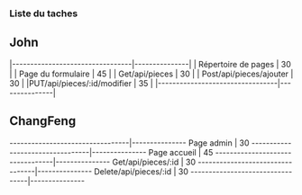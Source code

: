### Liste du taches

## John

|---------------------------------|---------------|
|      Répertoire de pages        |   30          |
|      Page du formulaire         |   45          |
|      Get/api/pieces             |   30          |
|      Post/api/pieces/ajouter    |   30          |
|PUT/api/pieces/:id/modifier      |   35          |
|---------------------------------|---------------|

## ChangFeng
---------------------------------|---------------
      Page admin                 |   30
---------------------------------|---------------
      Page accueil               |   45
---------------------------------|---------------
      Get/api/pieces/:id         |   30
---------------------------------|---------------
      Delete/api/pieces/:id      |   30
---------------------------------|---------------

